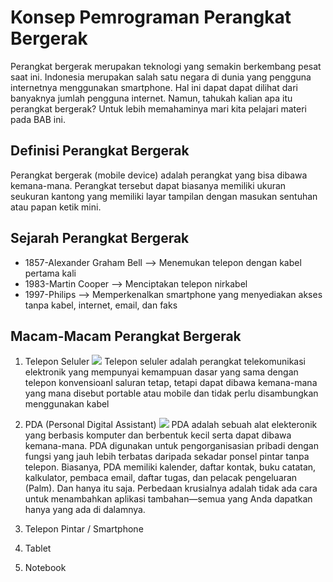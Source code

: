 # Konsep Pemrograman Perangkat Bergerak
Perangkat bergerak merupakan teknologi yang semakin berkembang pesat saat ini. Indonesia merupakan salah satu negara di dunia yang pengguna internetnya menggunakan smartphone. Hal ini dapat dapat dilihat dari banyaknya jumlah pengguna internet. Namun, tahukah kalian apa itu perangkat bergerak? Untuk lebih memahaminya mari kita pelajari materi pada BAB ini.



## Definisi Perangkat Bergerak 
Perangkat bergerak (mobile device)  adalah perangkat yang bisa dibawa kemana-mana. Perangkat tersebut dapat biasanya memiliki ukuran seukuran kantong yang memiliki layar tampilan dengan masukan  sentuhan atau papan ketik mini.

## Sejarah Perangkat Bergerak 
* 1857-Alexander Graham Bell --> Menemukan telepon dengan kabel pertama kali
* 1983-Martin Cooper --> Menciptakan telepon nirkabel 
* 1997-Philips --> Memperkenalkan smartphone yang menyediakan akses tanpa kabel, internet, email, dan faks

## Macam-Macam Perangkat Bergerak 
1. Telepon Seluler
   ![](https://ardina22.github.io/e-module/assets/images/Telepon-Seluler.png)
   Telepon seluler adalah perangkat telekomunikasi elektronik yang mempunyai kemampuan dasar yang sama dengan telepon konvensioanl saluran tetap, tetapi dapat dibawa kemana-mana yang mana disebut portable atau mobile dan tidak perlu disambungkan menggunakan kabel
2. PDA (Personal Digital Assistant)
   ![](https://ardina22.github.io/e-module/assets/images/Test.jpeg)
   PDA adalah sebuah alat elekteronik yang berbasis komputer dan berbentuk kecil serta dapat dibawa kemana-mana. PDA digunakan untuk pengorganisasian pribadi  dengan fungsi yang jauh lebih terbatas daripada sekadar ponsel pintar tanpa telepon. Biasanya, PDA memiliki kalender, daftar kontak, buku catatan, kalkulator, pembaca email, daftar tugas, dan pelacak pengeluaran (Palm). Dan hanya itu saja. Perbedaan krusialnya adalah tidak ada cara untuk menambahkan aplikasi tambahan—semua yang Anda dapatkan hanya yang ada di dalamnya.
3. Telepon Pintar / Smartphone
   
5. Tablet
6. Notebook 
